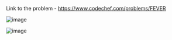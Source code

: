 Link to the problem - https://www.codechef.com/problems/FEVER


![image](https://user-images.githubusercontent.com/57552973/235366145-5fb8d8fd-8595-43ee-b33e-5b4187e2cdd8.png)


![image](https://user-images.githubusercontent.com/57552973/235366150-7d3704b2-08d1-4768-bbed-e881ff307114.png)
